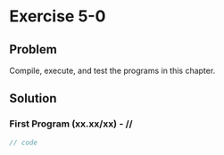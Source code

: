# Exercise 5-0

## Problem
Compile, execute, and test the programs in this chapter.

## Solution

### First Program (xx.xx/xx) - //
```Cpp
// code
```
